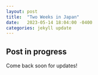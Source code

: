 ```yaml
---
layout: post
title:  "Two Weeks in Japan"
date:   2023-05-14 18:04:00 -0400
categories: jekyll update
---
```


## Post in progress

Come back soon for updates!
